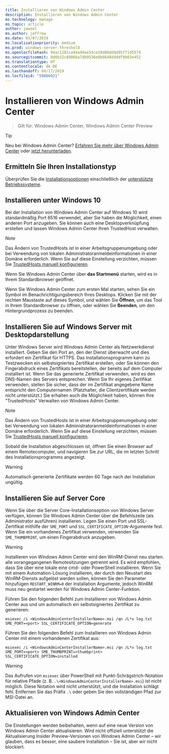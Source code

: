 ```yaml
---
title: Installieren von Windows Admin Center
description: Installieren von Windows Admin Center
ms.technology: manage
ms.topic: article
author: jwwool
ms.author: jeffrew
ms.date: 03/07/2019
ms.localizationpriority: medium
ms.prod: windows-server-threshold
ms.openlocfilehash: 94ac1281ca94a49ae54ce28d86dd4d95ff1d5574
ms.sourcegitcommit: 0d0b32c8986ba7db9536e0b8648d4ddf9b03e452
ms.translationtype: HT
ms.contentlocale: de-DE
ms.lasthandoff: 04/17/2019
ms.locfileid: "59866921"
---
```

# <a name="install-windows-admin-center"></a>Installieren von Windows Admin Center

>Gilt für: Windows Admin Center, Windows Admin Center Preview

> [!Tip]
> Neu bei Windows Admin Center?
> [Erfahren Sie mehr über Windows Admin Center](../understand/windows-admin-center.md) oder [jetzt herunterladen](https://aka.ms/windowsadmincenter).

## <a name="determine-your-installation-type"></a>Ermitteln Sie Ihren Installationstyp

Überprüfen Sie die [Installationsoptionen](..\plan\installation-options.md) einschließlich der [unterstützte Betriebssysteme](..\plan\installation-options.md#supported-operating-systems-installation).

## <a name="install-on-windows-10"></a>Installieren unter Windows 10

Bei der Installation von Windows Admin Center auf Windows 10 wird standardmäßig Port 6516 verwendet, aber Sie haben die Möglichkeit, einen anderen Port anzugeben. Sie können auch eine Desktopverknüpfung erstellen und lassen Windows Admin Center Ihren TrustedHost verwalten.

> [!NOTE]
> Das Ändern von TrustedHosts ist in einer Arbeitsgruppenumgebung oder bei Verwendung von lokalen Administratoranmeldeinformationen in einer Domäne erforderlich. Wenn Sie auf diese Einstellung verzichten, müssen Sie [TrustedHosts manuell konfigurieren](../use/troubleshooting.md#configure-trustedhosts).

Wenn Sie Windows Admin Center über **das Startmenü** starten, wird es in Ihrem Standardbrowser geöffnet.

Wenn Sie Windows Admin Center zum ersten Mal starten, sehen Sie ein Symbol im Benachrichtigungsbereich Ihres Desktops. Klicken Sie mit der rechten Maustaste auf dieses Symbol, und wählen Sie **Öffnen**, um das Tool in Ihrem Standardbrowser zu öffnen, oder wählen Sie **Beenden**, um den Hintergrundprozess zu beenden.

## <a name="install-on-windows-server-with-desktop-experience"></a>Installieren Sie auf Windows Server mit Desktopdarstellung

Unter Windows Server wird Windows Admin Center als Netzwerkdienst installiert. Geben Sie den Port an, den der Dienst überwacht und dies erfordert ein Zertifikat für HTTPS. Das Installationsprogramm kann zu Testzwecken ein selbstsigniertes Zertifikat erstellen, oder Sie können den Fingerabdruck eines Zertifikats bereitstellen, der bereits auf dem Computer installiert ist. Wenn Sie das generierte Zertifikat verwenden, wird es den DNS-Namen des Servers entsprechen. Wenn Sie Ihr eigenes Zertifikat verwenden, stellen Sie sicher, dass der im Zertifikat angegebene Name entspricht den Computernamen (Platzhalter, die Clientzertifikate werden nicht unterstützt.) Sie erhalten auch die Möglichkeit haben, können Ihre "TrustedHosts" Verwalten von Windows Admin Center.

> [!NOTE]
> Das Ändern von TrustedHosts ist in einer Arbeitsgruppenumgebung oder bei Verwendung von lokalen Administratoranmeldeinformationen in einer Domäne erforderlich. Wenn Sie auf diese Einstellung verzichten, müssen Sie [TrustedHosts manuell konfigurieren](../use/troubleshooting.md#configure-trustedhosts).

Sobald die Installation abgeschlossen ist, öffnen Sie einen Browser auf einem Remotecomputer, und navigieren Sie zur URL, die im letzten Schritt des Installationsprogramms angezeigt.

> [!WARNING]
> Automatisch generierte Zertifikate werden 60 Tage nach der Installation ungültig.

## <a name="install-on-server-core"></a>Installieren Sie auf Server Core

Wenn Sie über die Server Core-Installationsoption von Windows Server verfügen, können Sie Windows Admin Center über die Befehlszeile (als Administrator ausführen) installieren. Legen Sie einen Port und SSL-Zertifikat mithilfe der `SME_PORT` und `SSL_CERTIFICATE_OPTION`-Argumente fest. Wenn Sie ein vorhandenes Zertifikat verwenden, verwenden Sie `SME_THUMBPRINT`, um einen Fingerabdruck anzugeben.

> [!WARNING]
> Installieren von Windows Admin Center wird den WinRM-Dienst neu starten. alle vorangegangenen Remotesitzungen getrennt wird. Es wird empfohlen, dass Sie über eine lokale eine cmd- oder PowerShell installieren. Wenn Sie mit einem Automation-Lösung installieren, der durch den Neustart des WinRM-Diensts aufgelöst werden sollen, können Sie den Parameter hinzufügen ```RESTART_WINRM=0``` der Installation Argumente, jedoch WinRM muss neu gestartet werden für Windows Admin Center-Funktion.

Führen Sie den folgenden Befehl zum Installieren von Windows Admin Center aus und um automatisch ein selbstsigniertes Zertifikat zu generieren:

```   
msiexec /i <WindowsAdminCenterInstallerName>.msi /qn /L*v log.txt SME_PORT=<port> SSL_CERTIFICATE_OPTION=generate
```

Führen Sie den folgenden Befehl zum Installieren von Windows Admin Center mit einem vorhandenen Zertifikat aus:

```
msiexec /i <WindowsAdminCenterInstallerName>.msi /qn /L*v log.txt SME_PORT=<port> SME_THUMBPRINT=<thumbprint> SSL_CERTIFICATE_OPTION=installed
```

> [!WARNING]
> Das Aufrufen von `msiexec` über PowerShell mit Punkt-Schrägstrich-Notation für relative Pfade (z. B. `.\<WindowsAdminCenterInstallerName>.msi`) ist nicht möglich. Diese Notation wird nicht unterstützt, und die Installation schlägt fehl. Entfernen Sie das Präfix `.\` oder geben Sie den vollständigen Pfad zur MSI-Datei an.

## <a name="updating-windows-admin-center"></a>Aktualisieren von Windows Admin Center

Die Einstellungen werden beibehalten, wenn auf eine neue Version von Windows Admin Center aktualisieren. Wird nicht offiziell unterstützt die Aktualisierung Insider Preview-Versionen von Windows Admin Center – wir glauben, dass es besser, eine saubere Installation – Sie ist, aber wir nicht blockiert.